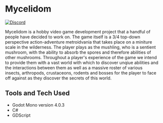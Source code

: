 # Mycelidom
[![Discord](https://dcbadge.vercel.app/api/server/KFDft6UFe2?style=flat)](https://discord.gg/KFDft6UFe2)

Mycelidom is a hobby video game development project that a handful of people have decided to work on. The game itself is a 3/4 top-down perspective action-adventure metroidvania that takes place on a miniture scale in the wilderness. The player plays as the mushling, who is a sentient mushroom, with the ability to absorb the spores and therefore abilities of other mushrooms. Throughout a player's experience of the game we intend to provide them with a vast world with which to discover unqiue abilities and the interactions between them as well as a massive roster of various insects, arthropods, crustaceons, rodents and bosses for the player to face off against as they discover the secrets of this world.  

## Tools and Tech Used
* Godot Mono version 4.0.3
* C#
* GDScript
